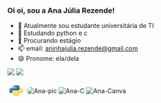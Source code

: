 ### Oi oi, sou a Ana Júlia Rezende!

- 🔭 Atualmente sou estudante universitária de TI
- 🌱 Estudando python e c
- 👯 Procurando estágio
- 📫 email: aninhajulia.rezende@gmail.com
- 😄 Pronome: ela/dela

<div> 
  <a href="https://instagram.com/ninha.ju" target="_blank"><img src="https://img.shields.io/badge/-Instagram-%23E4405F?style=for-the-badge&logo=instagram&logoColor=white" target="_blank"></a>
  <a href="https://www.linkedin.com/in/ana-j%C3%BAlia-novo-rezende-405233243" target="_blank"><img src="https://img.shields.io/badge/-LinkedIn-%230077B5?style=for-the-badge&logo=linkedin&logoColor=white" target="_blank"></a>
</div>

<div style="display: inline_block"><br>
  <img align="center" alt="Ana-Python" height="30" width="40" src="https://raw.githubusercontent.com/devicons/devicon/master/icons/python/python-original.svg">
  <img align="center" alt="Ana-pic" height="200" style="border-radius:50px;" src="https://cdn.discordapp.com/attachments/1088151195127914689/1088582959210176647/download20230304183636.png">
  <img align="center" alt="Ana-C" height="30" width="40" src="https://cdn.jsdelivr.net/gh/devicons/devicon/icons/c/c-original.svg" />
  <img align="center" alt="Ana-Canva" height="30" width="40" src="https://cdn.jsdelivr.net/gh/devicons/devicon/icons/canva/canva-original.svg" />
</div>
